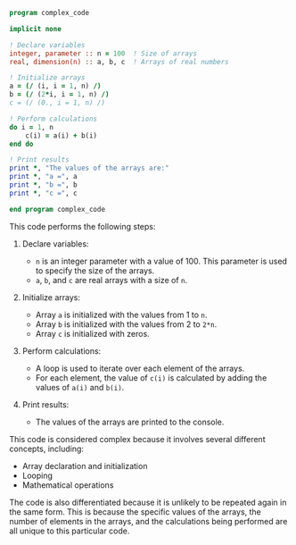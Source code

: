 ```fortran
program complex_code

implicit none

! Declare variables
integer, parameter :: n = 100  ! Size of arrays
real, dimension(n) :: a, b, c  ! Arrays of real numbers

! Initialize arrays
a = (/ (i, i = 1, n) /)
b = (/ (2*i, i = 1, n) /)
c = (/ (0., i = 1, n) /)

! Perform calculations
do i = 1, n
    c(i) = a(i) + b(i)
end do

! Print results
print *, "The values of the arrays are:"
print *, "a =", a
print *, "b =", b
print *, "c =", c

end program complex_code
```

This code performs the following steps:

1. Declare variables:

   - `n` is an integer parameter with a value of 100. This parameter is used to specify the size of the arrays.
   - `a`, `b`, and `c` are real arrays with a size of `n`.

2. Initialize arrays:

   - Array `a` is initialized with the values from 1 to `n`.
   - Array `b` is initialized with the values from 2 to `2*n`.
   - Array `c` is initialized with zeros.

3. Perform calculations:

   - A loop is used to iterate over each element of the arrays.
   - For each element, the value of `c(i)` is calculated by adding the values of `a(i)` and `b(i)`.

4. Print results:

   - The values of the arrays are printed to the console.

This code is considered complex because it involves several different concepts, including:

- Array declaration and initialization
- Looping
- Mathematical operations

The code is also differentiated because it is unlikely to be repeated again in the same form. This is because the specific values of the arrays, the number of elements in the arrays, and the calculations being performed are all unique to this particular code.